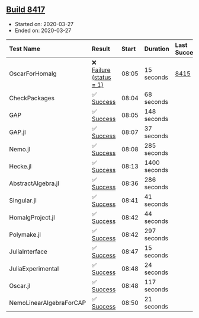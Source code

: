 ## [Build 8417](https://oscarci.mathematik.uni-kl.de/job/oscar/8417/)

* Started on: 2020-03-27
* Ended on: 2020-03-27

| Test Name    | Result | Start | Duration | Last Success | First Failure |
|:-------------|:-------|:------|:---------|:-------------|:--------------|
| OscarForHomalg | ❌ [Failure (status = 1)](https://oscarci.mathematik.uni-kl.de/job/oscar/8417/artifact/logs/build-8417/OscarForHomalg.log) | 08:05 | 15 seconds | [8415](https://oscarci.mathematik.uni-kl.de/job/oscar/8415/) | [8416](https://oscarci.mathematik.uni-kl.de/job/oscar/8416/) |
| CheckPackages | ✅ [Success](https://oscarci.mathematik.uni-kl.de/job/oscar/8417/artifact/logs/build-8417/CheckPackages.log) | 08:04 | 68 seconds |  |  |
| GAP | ✅ [Success](https://oscarci.mathematik.uni-kl.de/job/oscar/8417/artifact/logs/build-8417/GAP.log) | 08:05 | 148 seconds |  |  |
| GAP.jl | ✅ [Success](https://oscarci.mathematik.uni-kl.de/job/oscar/8417/artifact/logs/build-8417/GAP.jl.log) | 08:07 | 37 seconds |  |  |
| Nemo.jl | ✅ [Success](https://oscarci.mathematik.uni-kl.de/job/oscar/8417/artifact/logs/build-8417/Nemo.jl.log) | 08:08 | 285 seconds |  |  |
| Hecke.jl | ✅ [Success](https://oscarci.mathematik.uni-kl.de/job/oscar/8417/artifact/logs/build-8417/Hecke.jl.log) | 08:13 | 1400 seconds |  |  |
| AbstractAlgebra.jl | ✅ [Success](https://oscarci.mathematik.uni-kl.de/job/oscar/8417/artifact/logs/build-8417/AbstractAlgebra.jl.log) | 08:36 | 286 seconds |  |  |
| Singular.jl | ✅ [Success](https://oscarci.mathematik.uni-kl.de/job/oscar/8417/artifact/logs/build-8417/Singular.jl.log) | 08:41 | 41 seconds |  |  |
| HomalgProject.jl | ✅ [Success](https://oscarci.mathematik.uni-kl.de/job/oscar/8417/artifact/logs/build-8417/HomalgProject.jl.log) | 08:42 | 44 seconds |  |  |
| Polymake.jl | ✅ [Success](https://oscarci.mathematik.uni-kl.de/job/oscar/8417/artifact/logs/build-8417/Polymake.jl.log) | 08:42 | 297 seconds |  |  |
| JuliaInterface | ✅ [Success](https://oscarci.mathematik.uni-kl.de/job/oscar/8417/artifact/logs/build-8417/JuliaInterface.log) | 08:47 | 15 seconds |  |  |
| JuliaExperimental | ✅ [Success](https://oscarci.mathematik.uni-kl.de/job/oscar/8417/artifact/logs/build-8417/JuliaExperimental.log) | 08:48 | 24 seconds |  |  |
| Oscar.jl | ✅ [Success](https://oscarci.mathematik.uni-kl.de/job/oscar/8417/artifact/logs/build-8417/Oscar.jl.log) | 08:48 | 117 seconds |  |  |
| NemoLinearAlgebraForCAP | ✅ [Success](https://oscarci.mathematik.uni-kl.de/job/oscar/8417/artifact/logs/build-8417/NemoLinearAlgebraForCAP.log) | 08:50 | 21 seconds |  |  |

